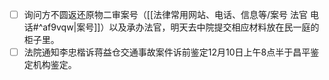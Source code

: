 - [ ] 询问方不圆返还原物二审案号（[[法律常用网站、电话、信息等/案号 法官 电话#^af9vqw|案号]]）以及承办法官，明天去中院提交相应材料放在民一庭的柜子里。
- [ ] 法院通知李忠楷诉蒋益仓交通事故案件诉前鉴定12月10日上午8点半于昌平鉴定机构鉴定。